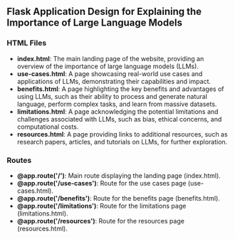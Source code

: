 ## Flask Application Design for Explaining the Importance of Large Language Models

### HTML Files

- **index.html**: The main landing page of the website, providing an overview of the importance of large language models (LLMs).
- **use-cases.html**: A page showcasing real-world use cases and applications of LLMs, demonstrating their capabilities and impact.
- **benefits.html**: A page highlighting the key benefits and advantages of using LLMs, such as their ability to process and generate natural language, perform complex tasks, and learn from massive datasets.
- **limitations.html**: A page acknowledging the potential limitations and challenges associated with LLMs, such as bias, ethical concerns, and computational costs.
- **resources.html**: A page providing links to additional resources, such as research papers, articles, and tutorials on LLMs, for further exploration.

### Routes

- **@app.route('/')**: Main route displaying the landing page (index.html).
- **@app.route('/use-cases')**: Route for the use cases page (use-cases.html).
- **@app.route('/benefits')**: Route for the benefits page (benefits.html).
- **@app.route('/limitations')**: Route for the limitations page (limitations.html).
- **@app.route('/resources')**: Route for the resources page (resources.html).